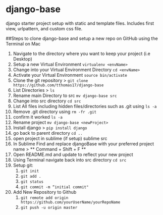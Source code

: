 # django-base

django starter project setup with static and template files. Includes first view, urlpattern, and custom css file. 


##Steps to clone django-base and setup a new repo on GitHub using the Terminal on Mac

1. Navigate to the directory where you want to keep your project (i.e Desktop)
2. Setup a new Virtual Environment     ``` virtualenv <envName> ```
3. Change into your Virtual Environment Directory   ``` cd <envName> ```
4. Activate your Virtual Environment   ``` source bin/activate ```
5. Clone the git repository > ``` git clone https://github.com/tthomas17/django-base ```
6. List Directories >  ``` ls ```
7. Rename main Directory to src  ``` mv django-base src ```
8. Change into src directory ``` cd src ```
9. List All files including hidden files/directories such as .git using ``` ls -a ```
10. Remove .git directory using ``` rm -fr .git ```
11. confirm it worked  ``` ls -a ```
12. Rename project ``` mv django-base <newProject> ```
13. Install django >  ``` pip install django ```
14. go back to parent directory ``` cd .. ```
15. open project in sublime (if setup) sublime src
16. In Sublime Find and replace djangoBase with your preferred project name  > ** Command + Shift + F **
17. Open README.md and update to reflect your new project
18. Using Terminal  navigate back into src directory  ``` cd src ```
19. Setup git:
    1. ```git init```
    2. ```git add .```
    3. ```git status```
    4. ```git commit -m “initial commit" ```
20. Add New Repository to Github
    1.  ``` git remote add origin https://github.com/yourUserName/yourRepoName ```
    2. ``` git push -u origin master ```